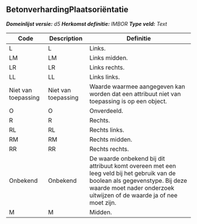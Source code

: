 ﻿## BetonverhardingPlaatsoriëntatie

*__Domeinlijst versie:__ d5*
*__Herkomst definitie:__ IMBOR*
*__Type veld:__ Text*

|__Code__ |__Description__ |__Definitie__	|
|	---	|	---	|   ---	| 
| L | L | Links. |
| LM | LM | Links midden. |
| LR | LR | Links rechts. |
| LL | LL | Links links. |
| Niet van toepassing | Niet van toepassing | Waarde waarmee aangegeven kan worden dat een attribuut niet van toepassing is op een object. |
| O | O | Onverdeeld. |
| R | R | Rechts. |
| RL | RL | Rechts links. |
| RM | RM | Rechts midden. |
| RR | RR | Rechts rechts. |
| Onbekend | Onbekend | De waarde onbekend bij dit attribuut komt overeen met een leeg veld bij het gebruik van de boolean als gegevenstype. Bij deze waarde moet nader onderzoek uitwijzen of de waarde ja of nee moet zijn. |
| M | M | Midden. |
